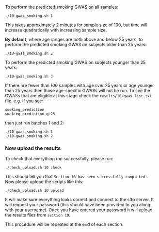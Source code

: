 To perform the predicted smoking GWAS on all samples:

    ./10-gwas_smoking.sh 1

This takes approximately 2 minutes for sample size of 100, but time will increase quadratically with increasing sample size.

**By default**, where age ranges are both above and below 25 years, to perform the predicted smoking GWAS on subjects older than 25 years:

    ./10-gwas_smoking.sh 2

To perform the predicted smoking GWAS on subjects younger than 25 years:

    ./10-gwas_smoking.sh 3

If there are fewer than 100 samples with age over 25 years or age younger than 25 years then those age-specific GWASs will not be run. To see the GWASs that are eligible at this stage check the `results/10/gwas_list.txt` file. e.g. If you see:

```
smoking_prediction
smoking_prediction_ge25
```

then just run batches 1 and 2:

```
./10-gwas_smoking.sh 1
./10-gwas_smoking.sh 2
```

### Now upload the results

To check that everything ran successfully, please run:

```
./check_upload.sh 10 check
```

This should tell you that `Section 10 has been successfully completed!`. Now please upload the scripts like this:

```
./check_upload.sh 10 upload
```

It will make sure everything looks correct and connect to the sftp server. It will request your password (this should have been provided to you along with your username). Once you have entered your password it will upload the results files from `section 10`.

This procedure will be repeated at the end of each section.